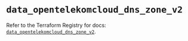 # `data_opentelekomcloud_dns_zone_v2`

Refer to the Terraform Registry for docs: [`data_opentelekomcloud_dns_zone_v2`](https://registry.terraform.io/providers/opentelekomcloud/opentelekomcloud/1.36.33/docs/data-sources/dns_zone_v2).
